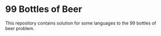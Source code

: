 # 99 Bottles of Beer

This repository contains solution for some languages to the 99 bottles of beer problem.
